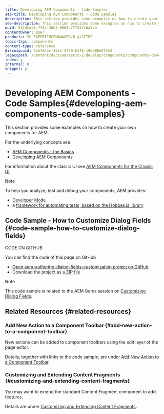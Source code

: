 ```yaml
---
title: Developing AEM Components - Code Samples
seo-title: Developing AEM Components - Code Samples
description: This section provides some examples on how to create your own components for AEM.
seo-description: This section provides some examples on how to create your own components for AEM.
uuid: 932dcde5-774c-48d3-9064-77f827c6a2c4
contentOwner: User
products: SG_EXPERIENCEMANAGER/6.4/SITES
topic-tags: components
content-type: reference
discoiquuid: 21b7e3bc-152c-4f70-b3f8-19ba88e87553
legacypath: /content/docs/en/aem/6-2/develop/components/components-develop
index: y
internal: n
snippet: y
---
```


# Developing AEM Components - Code Samples{#developing-aem-components-code-samples}

This section provides some examples on how to create your own components for AEM.

For the underlying concepts see:

* [AEM Components - the Basics](../../../sites/developing/using/components-basics.md)
* [Developing AEM Components](../../../sites/developing/using/developing-components.md)

For information about the classic UI see [AEM Components for the Classic UI](../../../sites/developing/using/developing-components-classic.md).

>[!NOTE]
>
>To help you analyze, test and debug your components, AEM provides:
>
>* [Developer Mode](../../../sites/developing/using/developer-mode.md)
>* a [framework for automating tests, based on the Hobbes.js library](../../../sites/developing/using/hobbes.md)  
>

## Code Sample - How to Customize Dialog Fields {#code-sample-how-to-customize-dialog-fields}

CODE ON GITHUB

You can find the code of this page on GitHub

* [Open aem-authoring-dialog-fields-customization project on GitHub](https://github.com/Adobe-Marketing-Cloud/aem-authoring-dialog-fields-customization)
* Download the project as [a ZIP file](https://github.com/Adobe-Marketing-Cloud/aem-authoring-dialog-fields-customization/archive/master.zip)

>[!NOTE]
>
>This code sample is related to the AEM Gems session on [Customizing Dialog Fields](http://docs.adobe.com/content/ddc/en/gems/customizing-dialog-fields-in-touch-ui.html).

## Related Resources {#related-resources}

### Add New Action to a Component Toolbar {#add-new-action-to-a-component-toolbar}

New actions can be added to component toolbars using the edit layer of the page editor.

Details, together with links to the code sample, are under [Add New Action to a Component Toolbar](../../../sites/developing/using/customizing-page-authoring-touch.md#add-new-action-to-a-component-toolbar).

### Customizing and Extending Content Fragments {#customizing-and-extending-content-fragments}

You may want to extend the standard Content Fragment component to add features.

Details are under [Customizing and Extending Content Fragments](../../../sites/developing/using/customizing-content-fragments.md).  

